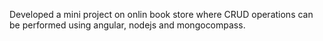 Developed a mini project on onlin book store where CRUD operations can be performed using angular, nodejs and mongocompass.
